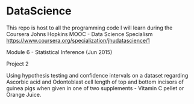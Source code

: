 # DataScience
This repo is host to all the programming code I will learn during the Coursera Johns Hopkins MOOC - Data Science Specialism https://www.coursera.org/specialization/jhudatascience/1

Module 6 - Statistical Inference (Jun 2015)

Project 2

Using hypothesis testing and confidence intervals on a dataset regarding Ascorbic acid and Odontoblast cell length of top and bottom incisors of guinea pigs when given in one of two supplements - Vitamin C pellet or Orange Juice.

